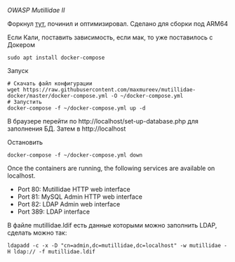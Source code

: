 *OWASP Mutillidae II*

Форкнул [тут](https://github.com/webpwnized/mutillidae-docker), починил и оптимизировал. Сделано для сборки под ARM64

Если Кали, поставить зависимость, если мак, то уже поставилось с Докером
```
sudo apt install docker-compose
```

Запуск

```
# Скачать файл конфигурации
wget https://raw.githubusercontent.com/maxmureev/mutillidae-docker/master/docker-compose.yml -O ~/docker-compose.yml
# Запустить
docker-compose -f ~/docker-compose.yml up -d
```

В браузере перейти по http://localhost/set-up-database.php для заполнения БД.
Затем в http://localhost

Остановить
```
docker-compose -f ~/docker-compose.yml down
```

Once the containers are running, the following services are available on localhost.

- Port 80: Mutillidae HTTP web interface
- Port 81: MySQL Admin HTTP web interface
- Port 82: LDAP Admin web interface
- Port 389: LDAP interface

В файле mutillidae.ldif есть данные которыми можно заполнить LDAP, сделать можно так:
```
ldapadd -c -x -D "cn=admin,dc=mutillidae,dc=localhost" -w mutillidae -H ldap:// -f mutillidae.ldif
```
